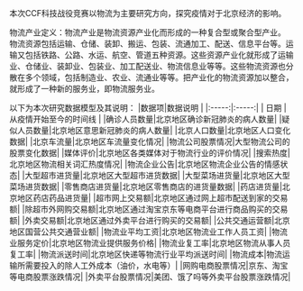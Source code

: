 本次CCF科技战役竞赛以物流为主要研究方向，探究疫情对于北京经济的影响。

物流产业定义：物流产业是物流资源产业化而形成的一种复合型或聚合型产业。 物流资源包括运输、仓储、装卸、搬运、包装、流通加工、配送、信息平台等。运输又包括铁路、公路、水运、航空、管道五种资源。这些资源产业化就形成了运输业、仓储业、装卸业、包装业、加工配送业、物流信息业等等。这些物流资源也分散在多个领域，包括制造业、农业、流通业等等。把产业化的物流资源加以整合，就形成了一种新的服务业，即物流服务业。

以下为本次研究数据模型及其说明：
|数据项|数据说明  |
|:-----:|:-----:|
| 日期 |从疫情开始至今的时间线  |
|确诊人员数量|北京地区确诊新冠肺炎的病人数量|
|疑似人员数量|北京地区意思新冠肺炎的病人数量|
|北京人口数量|北京地区人口变化数据|
|北京车流量|北京地区车流量变化情况|
|物流公司股票情况|大型物流公司的股票变化数据|
|媒体评价|北京地区各类媒体对于物流行业的评价情况|
|搜索热度|北京地区物流相关词汇热度情况|
|物流企业公告|北京地区物流企业公告的情感状态|
|大型超市进货量|北京地区大型超市进货数据|
|大型菜场进货量|北京地区大型菜场进货数据|
|零售商店进货量|北京地区零售商店的进货量数据|
|药店进货量|北京地区药店药品进货量|
|超市网上交易额|北京地区通过网上超市配送到家的交易额|
|除超市外网购交易额|北京地区通过淘宝京东等电商平台进行商品购买的交易额|
|外卖交易额|北京地区通过外卖平台进行购买的交易额|
|公共交通运营额|北京地区国营公共交通营业额|
|物流业平均工资|北京地区物流业工作人员工资|
|物流业服务定价|北京地区物流业提供服务价格|
|物流业复工率|北京地区物流从事人员复工率|
|物流派送时间|北京地区快递等物流行业平均派送时间|
|物流成本|物流运输所需要投入的除人工外成本（油价，水电等）|
|网购电商股票情况|京东、淘宝等电商股票涨跌情况|
|外卖平台股票情况|美团、饿了吗等外卖平台股票涨跌情况|
